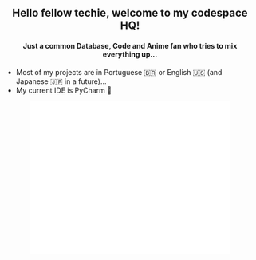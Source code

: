 <h2 align="center">Hello fellow techie, welcome to my codespace HQ! </h2>
<h4 align="center">Just a common Database, Code and Anime fan who tries to mix everything up...</h4>

- Most of my projects are in Portuguese 🇧🇷 or English 🇺🇸 (and Japanese 🇯🇵 in a future)...
- My current IDE is PyCharm 🐍

<p align="center">
  <img src="./metrics.classic.svg" alt="Metrics" width="400">
</p>
